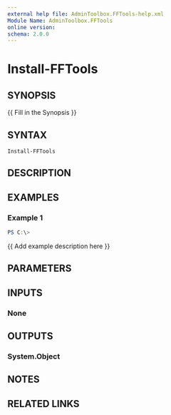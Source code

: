 ```yaml
---
external help file: AdminToolbox.FFTools-help.xml
Module Name: AdminToolbox.FFTools
online version:
schema: 2.0.0
---
```


# Install-FFTools

## SYNOPSIS
{{ Fill in the Synopsis }}

## SYNTAX

```
Install-FFTools
```

## DESCRIPTION


## EXAMPLES

### Example 1
```powershell
PS C:\> 
```

{{ Add example description here }}

## PARAMETERS

## INPUTS

### None

## OUTPUTS

### System.Object
## NOTES

## RELATED LINKS
